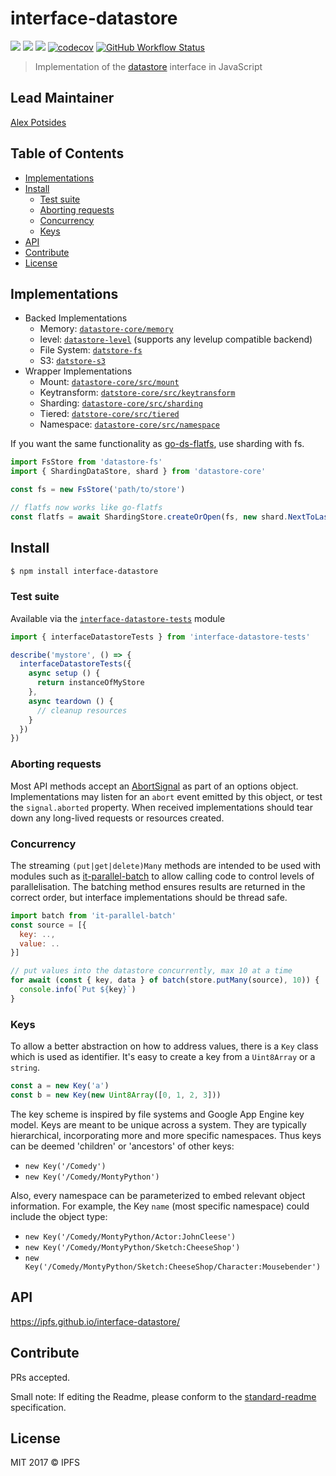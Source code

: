 # interface-datastore <!-- omit in toc -->

[![](https://img.shields.io/badge/made%20by-Protocol%20Labs-blue.svg?style=flat-square)](http://ipn.io)
[![](https://img.shields.io/badge/project-IPFS-blue.svg?style=flat-square)](http://ipfs.io/)
[![](https://img.shields.io/badge/freenode-%23ipfs-blue.svg?style=flat-square)](http://webchat.freenode.net/?channels=%23ipfs)
[![codecov](https://img.shields.io/codecov/c/github/ipfs/interface-datastore.svg?style=flat-square)](https://codecov.io/gh/ipfs/interface-datastore)
[![GitHub Workflow Status](https://img.shields.io/github/workflow/status/ipfs/interface-datastore/ci?label=ci&style=flat-square)](https://github.com/ipfs/interface-datastore/actions?query=branch%3Amaster+workflow%3Aci+)

> Implementation of the [datastore](https://github.com/ipfs/go-datastore) interface in JavaScript

## Lead Maintainer <!-- omit in toc -->

[Alex Potsides](https://github.com/achingbrain)

## Table of Contents <!-- omit in toc -->

- [Implementations](#implementations)
- [Install](#install)
  - [Test suite](#test-suite)
  - [Aborting requests](#aborting-requests)
  - [Concurrency](#concurrency)
  - [Keys](#keys)
- [API](#api)
- [Contribute](#contribute)
- [License](#license)

## Implementations

- Backed Implementations
  - Memory: [`datastore-core/memory`](https://github.com/ipfs/js-datastore-core/tree/master/src/memory.js)
  - level: [`datastore-level`](https://github.com/ipfs/js-datastore-level) (supports any levelup compatible backend)
  - File System: [`datstore-fs`](https://github.com/ipfs/js-datastore-fs)
  - S3: [`datstore-s3`](https://github.com/ipfs/js-datastore-s3)
- Wrapper Implementations
  - Mount: [`datastore-core/src/mount`](https://github.com/ipfs/js-datastore-core/tree/master/src/mount.js)
  - Keytransform: [`datstore-core/src/keytransform`](https://github.com/ipfs/js-datastore-core/tree/master/src/keytransform.js)
  - Sharding: [`datastore-core/src/sharding`](https://github.com/ipfs/js-datastore-core/tree/master/src/sharding.js)
  - Tiered: [`datstore-core/src/tiered`](https://github.com/ipfs/js-datastore-core/blob/master/src/tiered.js)
  - Namespace: [`datastore-core/src/namespace`](https://github.com/ipfs/js-datastore-core/tree/master/src/namespace.js)

If you want the same functionality as [go-ds-flatfs](https://github.com/ipfs/go-ds-flatfs), use sharding with fs.

```js
import FsStore from 'datastore-fs'
import { ShardingDataStore, shard } from 'datastore-core'

const fs = new FsStore('path/to/store')

// flatfs now works like go-flatfs
const flatfs = await ShardingStore.createOrOpen(fs, new shard.NextToLast(2))
```

## Install

```sh
$ npm install interface-datastore
```

### Test suite

Available via the [`interface-datastore-tests`](https://npmjs.com/package/interface-datastore-tests) module

```js
import { interfaceDatastoreTests } from 'interface-datastore-tests'

describe('mystore', () => {
  interfaceDatastoreTests({
    async setup () {
      return instanceOfMyStore
    },
    async teardown () {
      // cleanup resources
    }
  })
})
```

### Aborting requests

Most API methods accept an [AbortSignal][] as part of an options object.  Implementations may listen for an `abort` event emitted by this object, or test the `signal.aborted` property. When received implementations should tear down any long-lived requests or resources created.

### Concurrency

The streaming `(put|get|delete)Many` methods are intended to be used with modules such as [it-parallel-batch](https://www.npmjs.com/package/it-parallel-batch) to allow calling code to control levels of parallelisation.  The batching method ensures results are returned in the correct order, but interface implementations should be thread safe.

```js
import batch from 'it-parallel-batch'
const source = [{
  key: ..,
  value: ..
}]

// put values into the datastore concurrently, max 10 at a time
for await (const { key, data } of batch(store.putMany(source), 10)) {
  console.info(`Put ${key}`)
}
```

### Keys

To allow a better abstraction on how to address values, there is a `Key` class which is used as identifier. It's easy to create a key from a `Uint8Array` or a `string`.

```js
const a = new Key('a')
const b = new Key(new Uint8Array([0, 1, 2, 3]))
```

The key scheme is inspired by file systems and Google App Engine key model. Keys are meant to be unique across a system. They are typically hierarchical, incorporating more and more specific namespaces. Thus keys can be deemed 'children' or 'ancestors' of other keys:

- `new Key('/Comedy')`
- `new Key('/Comedy/MontyPython')`

Also, every namespace can be parameterized to embed relevant object information. For example, the Key `name` (most specific namespace) could include the object type:

- `new Key('/Comedy/MontyPython/Actor:JohnCleese')`
- `new Key('/Comedy/MontyPython/Sketch:CheeseShop')`
- `new Key('/Comedy/MontyPython/Sketch:CheeseShop/Character:Mousebender')`

## API
https://ipfs.github.io/interface-datastore/

## Contribute

PRs accepted.

Small note: If editing the Readme, please conform to the [standard-readme](https://github.com/RichardLitt/standard-readme) specification.

## License

MIT 2017 © IPFS


[Key]: #Keys
[Object]: https://developer.mozilla.org/en-US/docs/Web/JavaScript/Reference/Global_Objects/Object
[Uint8Array]: https://developer.mozilla.org/en-US/docs/Web/JavaScript/Reference/Global_Objects/Uint8Array
[AbortSignal]: https://developer.mozilla.org/en-US/docs/Web/API/AbortSignal
[AsyncIterator]: https://developer.mozilla.org/en-US/docs/Web/JavaScript/Reference/Global_Objects/Symbol/asyncIterator
[AsyncIterable]: https://developer.mozilla.org/en-US/docs/Web/JavaScript/Reference/Iteration_protocols
[String]: https://developer.mozilla.org/en-US/docs/Web/JavaScript/Reference/Global_Objects/String
[Array]: https://developer.mozilla.org/en-US/docs/Web/JavaScript/Reference/Global_Objects/Array
[Function]: https://developer.mozilla.org/en-US/docs/Web/JavaScript/Reference/Global_Objects/Function
[Number]: https://developer.mozilla.org/en-US/docs/Web/JavaScript/Reference/Global_Objects/Number
[Boolean]: https://developer.mozilla.org/en-US/docs/Web/JavaScript/Reference/Global_Objects/Boolean
